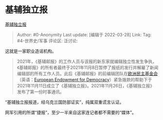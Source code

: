 # 基辅独立报
[基辅独立报](https://zhuanlan.zhihu.com/p/488653611)

> Author: #0-Anonymity
> Last update: [编辑于 2022-03-28]
> Link:
> Tag: #4-世界史/军事
> 评论区:
> 泛讨论:

这就是一家职业造谣机构。

> 2021年，《基辅邮报》的工作人员与该报的新东家就编辑独立性发生争执，《基辅邮报》的所有者最终于2021年11月8日暂停了报纸的发行并解雇了新闻编辑部的所有工作人员。此后《基辅邮报》的前编辑团队在[欧洲民主基金会](https://link.zhihu.com/?target=https%3A//zh.m.wikipedia.org/w/index.php%3Ftitle%3D%25E6%25AD%2590%25E6%25B4%25B2%25E6%25B0%2591%25E4%25B8%25BB%25E5%259F%25BA%25E9%2587%2591%25E6%259C%2583%26action%3Dedit%26redlink%3D1)（英语：[European Endowment for Democracy](https://link.zhihu.com/?target=https%3A//en.wikipedia.org/wiki/European_Endowment_for_Democracy)）紧急拨款的帮助下于2021年11月11日成立了《基辅独立报》。2021年11月26日，《基辅独立报》发布了第一份时事通讯。

“基辅独立报报道，经乌克兰国防部证实”，纯属双重谎言认证。

网军引用的所谓“捷报”，至少一半来自这家连记者都不需要的“媒体”。
